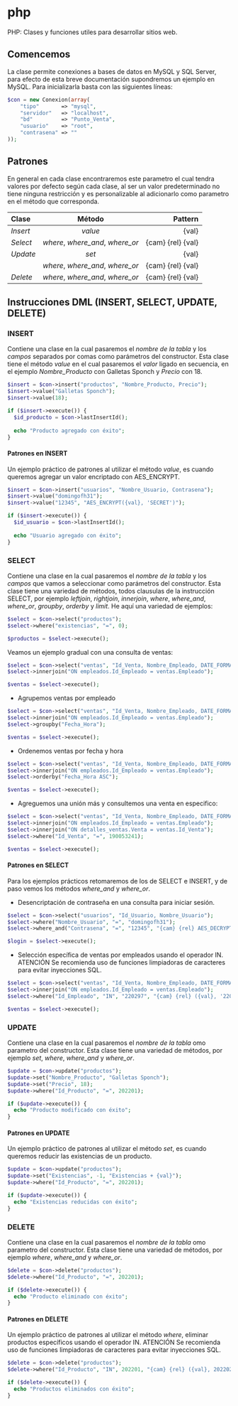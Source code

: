 # php
PHP: Clases y funciones utiles para desarrollar sitios web.
## Comencemos
La clase permite conexiones a bases de datos en MySQL y SQL Server, para efecto de esta breve documentación supondremos un ejemplo en MySQL. Para inicializarla basta con las siguientes líneas:
```php
$con = new Conexion(array(
    "tipo"       => "mysql",
    "servidor"   => "localhost",
    "bd"         => "Punto_Venta",
    "usuario"    => "root",
    "contrasena" => ""
));
```
## Patrones
En general en cada clase encontraremos este parametro el cual tendra valores por defecto según cada clase, al ser un valor predeterminado no tiene ninguna restricción y es personalizable al adicionarlo como parametro en el método que corresponda.

| **Clase**  | **Método**                       | **Pattern**       |
| :--------- | :------------------------------: | ----------------: |
| *Insert*   | *value*                          | {val}             |
| *Select*   | *where*, *where_and*, *where_or* | {cam} {rel} {val} |
| *Update*   | *set*                            | {val}             |
|            | *where*, *where_and*, *where_or* | {cam} {rel} {val} |
| *Delete*   | *where*, *where_and*, *where_or* | {cam} {rel} {val} |

## Instrucciones  DML (INSERT, SELECT, UPDATE, DELETE)
### INSERT
Contiene una clase en la cual pasaremos el *nombre de la tabla* y los *campos* separados por comas como parámetros del constructor. Esta clase tiene el método *value* en el cual pasaremos el *valor* ligado en secuencia, en el ejemplo *Nombre_Producto* con Galletas Sponch y *Precio* con 18.
```php
$insert = $con->insert("productos", "Nombre_Producto, Precio");
$insert->value("Galletas Sponch");
$insert->value(18);

if ($insert->execute()) {
  $id_producto = $con->lastInsertId();
  
  echo "Producto agregado con éxito";
}
```
#### Patrones en INSERT
Un ejemplo práctico de patrones al utilizar el método *value*, es cuando queremos agregar un valor encriptado con AES_ENCRYPT.
```php
$insert = $con->insert("usuarios", "Nombre_Usuario, Contrasena");
$insert->value("domingofh31");
$insert->value("12345", "AES_ENCRYPT({val}, 'SECRET')");

if ($insert->execute()) {
  $id_usuario = $con->lastInsertId();
  
  echo "Usuario agregado con éxito";
}
```

### SELECT
Contiene una clase en la cual pasaremos el *nombre de la tabla* y los *campos* que vamos a seleccionar como parámetros del constructor. Esta clase tiene una variedad de métodos, todos clausulas de la instrucción SELECT, por ejemplo *leftjoin*, *rightjoin*, *innerjoin*, *where*, *where_and*, *where_or*, *groupby*, *orderby* y *limit*.
He aquí una variedad de ejemplos:
```php
$select = $con->select("productos");
$select->where("existencias", "=", 0);

$productos = $select->execute();
```
Veamos un ejemplo gradual con una consulta de ventas:
```php
$select = $con->select("ventas", "Id_Venta, Nombre_Empleado, DATE_FORMAT(Fecha_Hora, '%d/%m/%Y %H:%i')");
$select->innerjoin("ON empleados.Id_Empleado = ventas.Empleado");

$ventas = $select->execute();
```
- Agrupemos ventas por empleado
```php
$select = $con->select("ventas", "Id_Venta, Nombre_Empleado, DATE_FORMAT(Fecha_Hora, '%d/%m/%Y %H:%i')");
$select->innerjoin("ON empleados.Id_Empleado = ventas.Empleado");
$select->groupby("Fecha_Hora");

$ventas = $select->execute();
```
- Ordenemos ventas por fecha y hora
```php
$select = $con->select("ventas", "Id_Venta, Nombre_Empleado, DATE_FORMAT(Fecha_Hora, '%d/%m/%Y %H:%i')");
$select->innerjoin("ON empleados.Id_Empleado = ventas.Empleado");
$select->orderby("Fecha_Hora ASC");

$ventas = $select->execute();
```
- Agreguemos una unión más y consultemos una venta en especifico:
```php
$select = $con->select("ventas", "Id_Venta, Nombre_Empleado, DATE_FORMAT(Fecha_Hora, '%d/%m/%Y %H:%i'), SUM(Precio_Venta) AS Total");
$select->innerjoin("ON empleados.Id_Empleado = ventas.Empleado");
$select->innerjoin("ON detalles_ventas.Venta = ventas.Id_Venta");
$select->where("Id_Venta", "=", 190053241);

$ventas = $select->execute();
```
#### Patrones en SELECT
Para los ejemplos prácticos retomaremos de los de SELECT e INSERT, y de paso vemos los métodos *where_and* y *where_or*.
- Desencriptación de contraseña en una consulta para iniciar sesión.
```php
$select = $con->select("usuarios", "Id_Usuario, Nombre_Usuario");
$select->where("Nombre_Usuario", "=", "domingofh31");
$select->where_and("Contrasena", "=", "12345", "{cam} {rel} AES_DECRYPT({val}, 'SECRET')");

$login = $select->execute();
```
- Selección específica de ventas por empleados usando el operador IN.
ATENCIÓN Se recomienda uso de funciones limpiadoras de caracteres para evitar inyecciones SQL.
```php
$select = $con->select("ventas", "Id_Venta, Nombre_Empleado, DATE_FORMAT(Fecha_Hora, '%d/%m/%Y %H:%i')");
$select->innerjoin("ON empleados.Id_Empleado = ventas.Empleado");
$select->where("Id_Empleado", "IN", "220297", "{cam} {rel} ({val}, '220299', '200300')");

$ventas = $select->execute();
```

### UPDATE
Contiene una clase en la cual pasaremos el *nombre de la tabla* omo parametro del constructor. Esta clase tiene una variedad de métodos, por ejemplo *set*, *where*, *where_and* y *where_or*.
```php
$update = $con->update("productos");
$update->set("Nombre_Producto", "Galletas Sponch");
$update->set("Precio", 18);
$update->where("Id_Producto", "=", 202201);

if ($update->execute()) {
  echo "Producto modificado con éxito";
}
```
#### Patrones en UPDATE
Un ejemplo práctico de patrones al utilizar el método *set*, es cuando queremos reducir las existencias de un producto.
```php
$update = $con->update("productos");
$update->set("Existencias", -1, "Existencias + {val}");
$update->where("Id_Producto", "=", 202201);

if ($update->execute()) {
  echo "Existencias reducidas con éxito";
}
```

### DELETE
Contiene una clase en la cual pasaremos el *nombre de la tabla* omo parametro del constructor. Esta clase tiene una variedad de métodos, por ejemplo *where*, *where_and* y *where_or*.
```php
$delete = $con->delete("productos");
$delete->where("Id_Producto", "=", 202201);

if ($delete->execute()) {
  echo "Producto eliminado con éxito";
}
```
#### Patrones en DELETE
Un ejemplo práctico de patrones al utilizar el método *where*, eliminar productos específicos usando el operador IN.
ATENCIÓN Se recomienda uso de funciones limpiadoras de caracteres para evitar inyecciones SQL.
```php
$delete = $con->delete("productos");
$delete->where("Id_Producto", "IN", 202201, "{cam} {rel} ({val}, 202202, 202203, 2022204)");

if ($delete->execute()) {
  echo "Productos eliminados con éxito";
}
```
